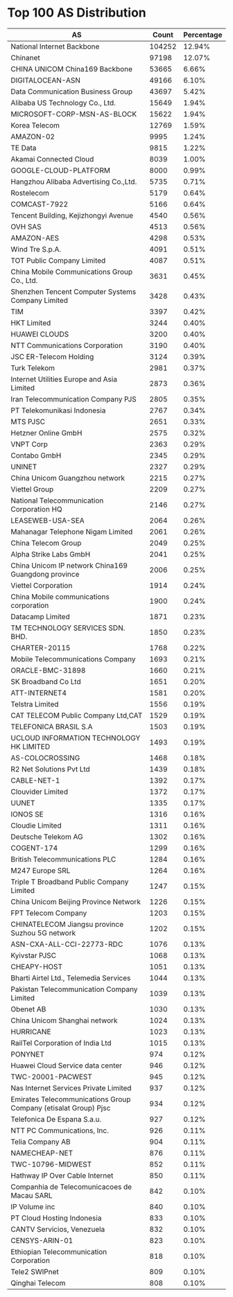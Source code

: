 # Top 100 AS Distribution
| AS | Count | Percentage |
|----|----|----|
| National Internet Backbone | 104252 | 12.94% |
| Chinanet | 97198 | 12.07% |
| CHINA UNICOM China169 Backbone | 53665 | 6.66% |
| DIGITALOCEAN-ASN | 49166 | 6.10% |
| Data Communication Business Group | 43697 | 5.42% |
| Alibaba US Technology Co., Ltd. | 15649 | 1.94% |
| MICROSOFT-CORP-MSN-AS-BLOCK | 15622 | 1.94% |
| Korea Telecom | 12769 | 1.59% |
| AMAZON-02 | 9995 | 1.24% |
| TE Data | 9815 | 1.22% |
| Akamai Connected Cloud | 8039 | 1.00% |
| GOOGLE-CLOUD-PLATFORM | 8000 | 0.99% |
| Hangzhou Alibaba Advertising Co.,Ltd. | 5735 | 0.71% |
| Rostelecom | 5179 | 0.64% |
| COMCAST-7922 | 5166 | 0.64% |
| Tencent Building, Kejizhongyi Avenue | 4540 | 0.56% |
| OVH SAS | 4513 | 0.56% |
| AMAZON-AES | 4298 | 0.53% |
| Wind Tre S.p.A. | 4091 | 0.51% |
| TOT Public Company Limited | 4087 | 0.51% |
| China Mobile Communications Group Co., Ltd. | 3631 | 0.45% |
| Shenzhen Tencent Computer Systems Company Limited | 3428 | 0.43% |
| TIM | 3397 | 0.42% |
| HKT Limited | 3244 | 0.40% |
| HUAWEI CLOUDS | 3200 | 0.40% |
| NTT Communications Corporation | 3190 | 0.40% |
| JSC ER-Telecom Holding | 3124 | 0.39% |
| Turk Telekom | 2981 | 0.37% |
| Internet Utilities Europe and Asia Limited | 2873 | 0.36% |
| Iran Telecommunication Company PJS | 2805 | 0.35% |
| PT Telekomunikasi Indonesia | 2767 | 0.34% |
| MTS PJSC | 2651 | 0.33% |
| Hetzner Online GmbH | 2575 | 0.32% |
| VNPT Corp | 2363 | 0.29% |
| Contabo GmbH | 2345 | 0.29% |
| UNINET | 2327 | 0.29% |
| China Unicom Guangzhou network | 2215 | 0.27% |
| Viettel Group | 2209 | 0.27% |
| National Telecommunication Corporation HQ | 2146 | 0.27% |
| LEASEWEB-USA-SEA | 2064 | 0.26% |
| Mahanagar Telephone Nigam Limited | 2061 | 0.26% |
| China Telecom Group | 2049 | 0.25% |
| Alpha Strike Labs GmbH | 2041 | 0.25% |
| China Unicom IP network China169 Guangdong province | 2006 | 0.25% |
| Viettel Corporation | 1914 | 0.24% |
| China Mobile communications corporation | 1900 | 0.24% |
| Datacamp Limited | 1871 | 0.23% |
| TM TECHNOLOGY SERVICES SDN. BHD. | 1850 | 0.23% |
| CHARTER-20115 | 1768 | 0.22% |
| Mobile Telecommunications Company | 1693 | 0.21% |
| ORACLE-BMC-31898 | 1660 | 0.21% |
| SK Broadband Co Ltd | 1651 | 0.20% |
| ATT-INTERNET4 | 1581 | 0.20% |
| Telstra Limited | 1556 | 0.19% |
| CAT TELECOM Public Company Ltd,CAT | 1529 | 0.19% |
| TELEFONICA BRASIL S.A | 1503 | 0.19% |
| UCLOUD INFORMATION TECHNOLOGY HK LIMITED | 1493 | 0.19% |
| AS-COLOCROSSING | 1468 | 0.18% |
| R2 Net Solutions Pvt Ltd | 1439 | 0.18% |
| CABLE-NET-1 | 1392 | 0.17% |
| Clouvider Limited | 1372 | 0.17% |
| UUNET | 1335 | 0.17% |
| IONOS SE | 1316 | 0.16% |
| Cloudie Limited | 1311 | 0.16% |
| Deutsche Telekom AG | 1302 | 0.16% |
| COGENT-174 | 1299 | 0.16% |
| British Telecommunications PLC | 1284 | 0.16% |
| M247 Europe SRL | 1264 | 0.16% |
| Triple T Broadband Public Company Limited | 1247 | 0.15% |
| China Unicom Beijing Province Network | 1226 | 0.15% |
| FPT Telecom Company | 1203 | 0.15% |
| CHINATELECOM Jiangsu province Suzhou 5G network | 1202 | 0.15% |
| ASN-CXA-ALL-CCI-22773-RDC | 1076 | 0.13% |
| Kyivstar PJSC | 1068 | 0.13% |
| CHEAPY-HOST | 1051 | 0.13% |
| Bharti Airtel Ltd., Telemedia Services | 1044 | 0.13% |
| Pakistan Telecommunication Company Limited | 1039 | 0.13% |
| Obenet AB | 1030 | 0.13% |
| China Unicom Shanghai network | 1024 | 0.13% |
| HURRICANE | 1023 | 0.13% |
| RailTel Corporation of India Ltd | 1015 | 0.13% |
| PONYNET | 974 | 0.12% |
| Huawei Cloud Service data center | 946 | 0.12% |
| TWC-20001-PACWEST | 945 | 0.12% |
| Nas Internet Services Private Limited | 937 | 0.12% |
| Emirates Telecommunications Group Company (etisalat Group) Pjsc | 934 | 0.12% |
| Telefonica De Espana S.a.u. | 927 | 0.12% |
| NTT PC Communications, Inc. | 926 | 0.11% |
| Telia Company AB | 904 | 0.11% |
| NAMECHEAP-NET | 876 | 0.11% |
| TWC-10796-MIDWEST | 852 | 0.11% |
| Hathway IP Over Cable Internet | 850 | 0.11% |
| Companhia de Telecomunicacoes de Macau SARL | 842 | 0.10% |
| IP Volume inc | 840 | 0.10% |
| PT Cloud Hosting Indonesia | 833 | 0.10% |
| CANTV Servicios, Venezuela | 832 | 0.10% |
| CENSYS-ARIN-01 | 823 | 0.10% |
| Ethiopian Telecommunication Corporation | 818 | 0.10% |
| Tele2 SWIPnet | 809 | 0.10% |
| Qinghai Telecom | 808 | 0.10% |
